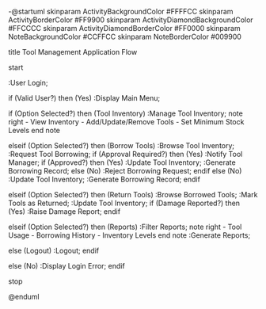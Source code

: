 -@startuml
skinparam ActivityBackgroundColor #FFFFCC
skinparam ActivityBorderColor #FF9900
skinparam ActivityDiamondBackgroundColor #FFCCCC
skinparam ActivityDiamondBorderColor #FF0000
skinparam NoteBackgroundColor #CCFFCC
skinparam NoteBorderColor #009900

title Tool Management Application Flow

start

:User Login;

if (Valid User?) then (Yes)
  :Display Main Menu;

  if (Option Selected?) then (Tool Inventory)
    :Manage Tool Inventory;
    note right
      - View Inventory
      - Add/Update/Remove Tools
      - Set Minimum Stock Levels
    end note

  elseif (Option Selected?) then (Borrow Tools)
    :Browse Tool Inventory;
    :Request Tool Borrowing;
    if (Approval Required?) then (Yes)
      :Notify Tool Manager;
      if (Approved?) then (Yes)
        :Update Tool Inventory;
        :Generate Borrowing Record;
      else (No)
        :Reject Borrowing Request;
      endif
    else (No)
      :Update Tool Inventory;
      :Generate Borrowing Record;
    endif

  elseif (Option Selected?) then (Return Tools)
    :Browse Borrowed Tools;
    :Mark Tools as Returned;
    :Update Tool Inventory;
    if (Damage Reported?) then (Yes)
      :Raise Damage Report;
    endif

  elseif (Option Selected?) then (Reports)
    :Filter Reports;
    note right
      - Tool Usage
      - Borrowing History
      - Inventory Levels
    end note
    :Generate Reports;

  else (Logout)
    :Logout;
  endif

else (No)
  :Display Login Error;
endif

stop

@enduml
